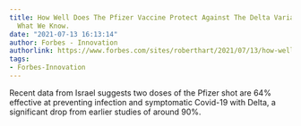 ```yaml
---
title: How Well Does The Pfizer Vaccine Protect Against The Delta Variant? Here’s
  What We Know.
date: "2021-07-13 16:13:14"
author: Forbes - Innovation
authorlink: https://www.forbes.com/sites/roberthart/2021/07/13/how-well-does-the-pfizer-vaccine-protect-against-the-delta-variant-heres-what-we-know/
tags:
- Forbes-Innovation
---
```

Recent data from Israel suggests two doses of the Pfizer shot are 64% effective at preventing infection and symptomatic Covid-19 with Delta, a significant drop from earlier studies of around 90%.